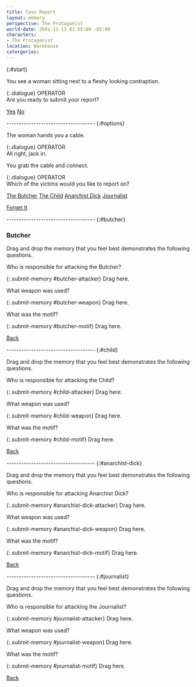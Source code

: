 ```yaml
---
title: Case Report
layout: memory
perspective: The Protagonist
world-date: 2041-11-13 01:55:00 -05:00
characters:
- The Protagonist
location: Warehouse
catergories: 
---
```


{:#start}
<section markdown="1">

You see a woman sitting next to a fleshy looking contraption.

{:.dialogue}
OPERATOR <br>Are you ready to submit your report?

[Yes](#options)
[No]({{site.baseurl}}/memories/M01-Crime-Scene-000/#options)
</section>
------------------------------------
{:#options}
<section markdown="1">

The woman hands you a cable.

{:.dialogue}
OPERATOR <br>All right, jack in.

You grab the cable and connect.

{:.dialogue}
OPERATOR <br>Which of the victims would you like to report on?

[The Butcher](#butcher)
[The Child](#child)
[Anarchist Dick](anarchist-dick)
[Journalist](#journalist)

[Forget It]({{site.baseurl}}/memories/M01-Crime-Scene-000/#options)
</section>
------------------------------------
{:#butcher}
<section markdown="1">

### Butcher

Drag and drop the memory that you feel best demonstrates the following questions.  

Who is responsible for attacking the Butcher?

{:.submit-memory #butcher-attacker}
Drag here.

What weapon was used?

{:.submit-memory #butcher-weapon}
Drag here.

What was the motif?

{:.submit-memory #butcher-motif}
Drag here.


[Back](#options)
</section>
------------------------------------
{:#child}
<section markdown="1">

Drag and drop the memory that you feel best demonstrates the following questions.  

Who is responsible for attacking the Child?

{:.submit-memory #child-attacker}
Drag here.

What weapon was used?

{:.submit-memory #child-weapon}
Drag here.

What was the motif?

{:.submit-memory #child-motif}
Drag here.

[Back](#options)
</section>
------------------------------------
{:#anarchist-dick}
<section markdown="1">

Drag and drop the memory that you feel best demonstrates the following questions.  

Who is responsible for attacking Anarchist Dick?

{:.submit-memory #anarchist-dick-attacker}
Drag here.

What weapon was used?

{:.submit-memory #anarchist-dick-weapon}
Drag here.

What was the motif?

{:.submit-memory #anarchist-dick-motif}
Drag here.

[Back](#options)
</section>
------------------------------------
{:#journalist}
<section markdown="1">

Drag and drop the memory that you feel best demonstrates the following questions.  

Who is responsible for attacking the Journalist?

{:.submit-memory #journalist-attacker}
Drag here.

What weapon was used?

{:.submit-memory #journalist-weapon}
Drag here.

What was the motif?

{:.submit-memory #journalist-motif}
Drag here.

[Back](#options)
</section>
